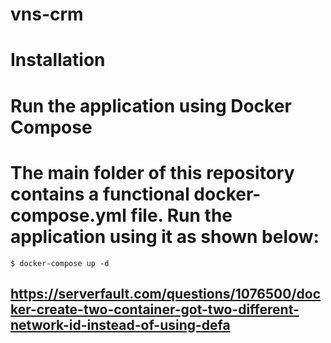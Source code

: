 # vns-crm
# Installation
# Run the application using Docker Compose
# The main folder of this repository contains a functional docker-compose.yml file. Run the application using it as shown below:
```$ curl -sSL https://github.com/luudinhkiet/vns-crm/blob/main/docker-compose.yml > docker-compose.yml
$ docker-compose up -d
```

## https://serverfault.com/questions/1076500/docker-create-two-container-got-two-different-network-id-instead-of-using-defa
